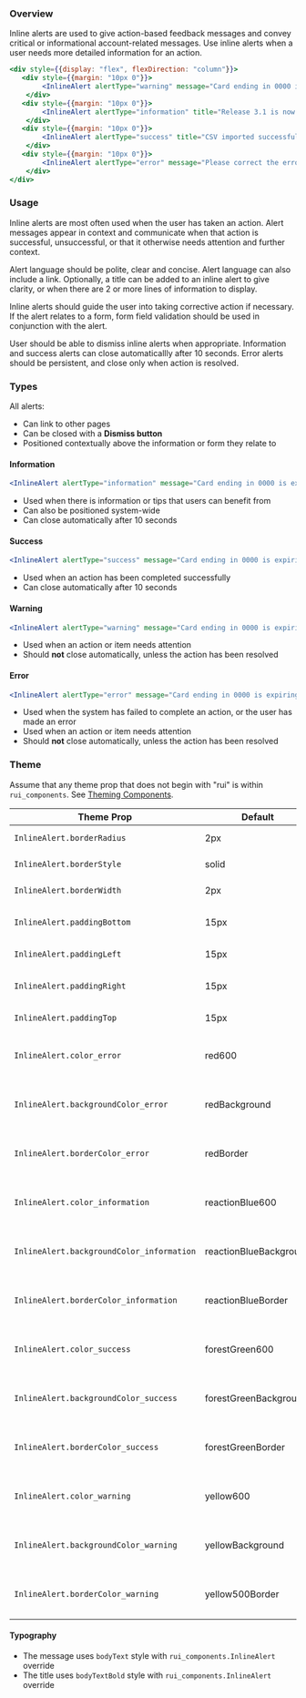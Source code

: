 ### Overview

Inline alerts are used to give action-based feedback messages and convey critical or informational account-related messages. Use inline alerts when a user needs more detailed information for an action.

```jsx noeditor
<div style={{display: "flex", flexDirection: "column"}}>
   <div style={{margin: "10px 0"}}>
        <InlineAlert alertType="warning" message="Card ending in 0000 is expiring soon."/>
    </div>
   <div style={{margin: "10px 0"}}>
        <InlineAlert alertType="information" title="Release 3.1 is now available" message="Reaction Platform has a new update. Read the release notes here."/>
    </div>
   <div style={{margin: "10px 0"}}>
        <InlineAlert alertType="success" title="CSV imported successfully" message="Your jobs have been added to the queue."/>
    </div>
   <div style={{margin: "10px 0"}}>
        <InlineAlert alertType="error" message="Please correct the errors below."/>
    </div>
</div>
```

### Usage

Inline alerts are most often used when the user has taken an action. Alert messages appear in context and communicate when that action is successful, unsuccessful, or that it otherwise needs attention and further context.

Alert language should be polite, clear and concise. Alert language can also include a link. Optionally, a title can be added to an inline alert to give clarity, or when there are 2 or more lines of information to display.

Inline alerts should guide the user into taking corrective action if necessary. If the alert relates to a form, form field validation should be used in conjunction with the alert.

User should be able to dismiss inline alerts when appropriate. Information and success alerts can close automaticallly after 10 seconds. Error alerts should be persistent, and close only when action is resolved.

### Types

All alerts:
- Can link to other pages
- Can be closed with a **Dismiss button**
- Positioned contextually above the information or form they relate to

#### Information

```jsx
<InlineAlert alertType="information" message="Card ending in 0000 is expiring soon."/>
```

- Used when there is information or tips that users can benefit from
- Can also be positioned system-wide
- Can close automatically after 10 seconds

#### Success

```jsx
<InlineAlert alertType="success" message="Card ending in 0000 is expiring soon."/>
```

- Used when an action has been completed successfully
- Can close automatically after 10 seconds

#### Warning

```jsx
<InlineAlert alertType="warning" message="Card ending in 0000 is expiring soon."/>
```

- Used when an action or item needs attention
- Should **not** close automatically, unless the action has been resolved

#### Error

```jsx
<InlineAlert alertType="error" message="Card ending in 0000 is expiring soon."/>
```

- Used when the system has failed to complete an action, or the user has made an error
- Used when an action or item needs attention
- Should **not** close automatically, unless the action has been resolved

### Theme

Assume that any theme prop that does not begin with "rui" is within `rui_components`. See [Theming Components](./#!/Theming%20Components).

| Theme Prop                                | Default                | Description                                 |
| ----------------------------------------- | ---------------------- | ------------------------------------------- |
| `InlineAlert.borderRadius`                | 2px                    | Alert border radius size                    |
| `InlineAlert.borderStyle`                 | solid                  | Alert border style                          |
| `InlineAlert.borderWidth`                 | 2px                    | Alert border width size                     |
| `InlineAlert.paddingBottom`               | 15px                   | Alert padding bottom                        |
| `InlineAlert.paddingLeft`                 | 15px                   | Alert padding left                          |
| `InlineAlert.paddingRight`                | 15px                   | Alert padding right                         |
| `InlineAlert.paddingTop`                  | 15px                   | Alert padding top                           |
| `InlineAlert.color_error`                 | red600                 | Message color for error alert type          |
| `InlineAlert.backgroundColor_error`       | redBackground          | Background color for error alert type       |
| `InlineAlert.borderColor_error`           | redBorder              | Border color for error alert type           |
| `InlineAlert.color_information`           | reactionBlue600        | Message color for information alert type    |
| `InlineAlert.backgroundColor_information` | reactionBlueBackground | Background color for information alert type |
| `InlineAlert.borderColor_information`     | reactionBlueBorder     | Border color for information alert type     |
| `InlineAlert.color_success`               | forestGreen600         | Message color for success alert type        |
| `InlineAlert.backgroundColor_success`     | forestGreenBackground  | Background color for success alert type     |
| `InlineAlert.borderColor_success`         | forestGreenBorder      | Border color for success alert type         |
| `InlineAlert.color_warning`               | yellow600              | Message color for warning alert type        |
| `InlineAlert.backgroundColor_warning`     | yellowBackground       | Background color for warning alert type     |
| `InlineAlert.borderColor_warning`         | yellow500Border        | Border color for warning alert type         |

#### Typography

- The message  uses `bodyText` style with `rui_components.InlineAlert` override
- The title uses `bodyTextBold` style with `rui_components.InlineAlert` override